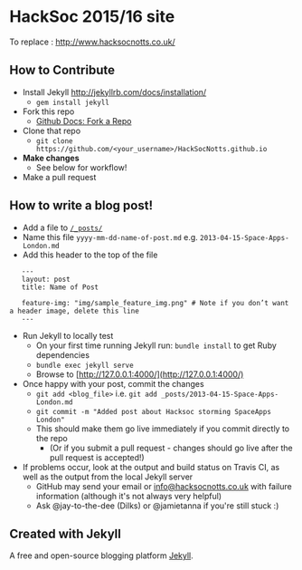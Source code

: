# HackSoc 2015/16 site


To replace : http://www.hacksocnotts.co.uk/

## How to Contribute

* Install Jekyll http://jekyllrb.com/docs/installation/ 
    * `gem install jekyll`
* Fork this repo
	* [Github Docs: Fork a Repo](https://help.github.com/articles/fork-a-repo/)
* Clone that repo
	* `git clone https://github.com/<your_username>/HackSocNotts.github.io`
* **Make changes**
	* See below for workflow!
* Make a pull request


## How to write a blog post!

* Add a file to [`/_posts/`](https://github.com/HackSocNotts/HackSocNotts.github.io/tree/master/_posts)
* Name this file `yyyy-mm-dd-name-of-post.md` e.g. `2013-04-15-Space-Apps-London.md`
* Add this header to the top of the file
```
   ---
   layout: post
   title: Name of Post

   feature-img: "img/sample_feature_img.png" # Note if you don’t want a header image, delete this line
   ---
```
* Run Jekyll to locally test
	* On your first time running Jekyll run: `bundle install` to get Ruby dependencies
	* `bundle exec jekyll serve`
	* Browse to [http://127.0.0.1:4000/](http://127.0.0.1:4000/)
* Once happy with your post, commit the changes
	* `git add <blog_file>` i.e. `git add _posts/2013-04-15-Space-Apps-London.md`
	* `git commit -m "Added post about Hacksoc storming SpaceApps London"`
	*  This should make them go live immediately if you commit directly to the repo
		* (Or if you submit a pull request - changes should go live after the pull request is accepted!)
* If problems occur, look at the output and build status on Travis CI, as well as the output from the local Jekyll server
	* GitHub may send your email or info@hacksocnotts.co.uk with failure information (although it's not always very helpful)
	* Ask @jay-to-the-dee (Dilks) or @jamietanna if you're still stuck :)

## Created with Jekyll

A free and open-source blogging platform [Jekyll](http://jekyllrb.com).
